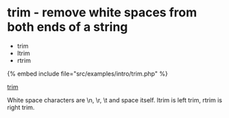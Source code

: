 # trim - remove white spaces from both ends of a string

* trim
* ltrim
* rtrim

{% embed include file="src/examples/intro/trim.php" %}



[trim](http://php.net/manual/en/function.trim.php)

White space characters are \n, \r, \t and space itself.
ltrim is left trim, rtrim is right trim.

